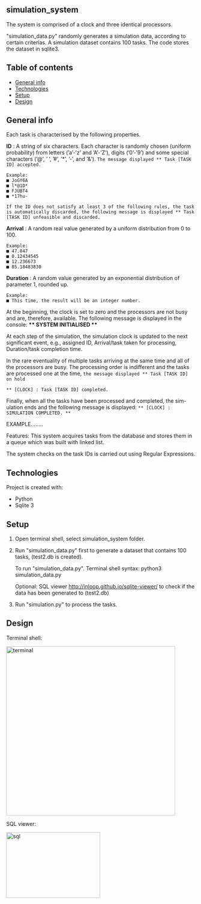 ## simulation_system

The system is comprised of a clock and three identical processors.

"simulation_data.py" randomly generates a simulation data, according to certain criterias. A simulation dataset contains 100 tasks. The code stores the dataset in sqlite3.

## Table of contents
* [General info](#general-info)
* [Technologies](#technologies)
* [Setup](#setup)
* [Design](#design)

## General info

Each task is characterised by the following properties.

<strong>ID</strong> : A string of six characters. Each character is randomly chosen (uniform probability) from letters (’a’-’z’ and ’A’-’Z’), digits (’0’-’9’) and some special characters (’@’, ’ ’, ’#’, ’*’, ’-’, and ’&’). ``The message displayed ** Task [TASK ID] accepted.``

	Example:
	■ JoGY6A
	■ l*@1D*
	■ FJUBT4 
	■ *17hu-

``If the ID does not satisfy at least 3 of the following rules, the task is automatically discarded, the following message is displayed ** Task [TASK ID] unfeasible and discarded.``

<strong>Arrival</strong> : A random real value generated by a uniform distribution from 0 to 100.

	Example:
	■ 47.847
	■ 0.12434545 
	■ 12.236673
	■ 85.18483830

<strong>Duration</strong> : A random value generated by an exponential distribution of parameter 1, rounded up.

	Example:
	■ This time, the result will be an integer number.

At the beginning, the clock is set to zero and the processors are not busy and are, therefore, available. The following message is displayed in the
console: <strong>** SYSTEM INITIALISED ** </strong>
	
At each step of the simulation, the simulation clock is updated to the next significant event, e.g., assigned ID, Arrival/task taken for processing, Duration/task completion time.

In the rare eventuality of multiple tasks arriving at the same time and all of the processors are busy. The processing order is indifferent and the tasks are processed one at the time, ``the message displayed ** Task [TASK ID] on hold``


``** [CLOCK] : Task [TASK ID] completed.``

Finally, when all the tasks have been processed and completed, the sim- ulation ends and the following message is displayed:
``** [CLOCK] : SIMULATION COMPLETED. **``

EXAMPLE........

Features:
This system acquires tasks from the database and stores them in a queue which was built with linked list.

The system checks on the task IDs is carried out using Regular Expressions.

## Technologies

Project is created with:
* Python
* Sqlite 3

## Setup 

1. Open terminal shell, select simulation_system folder.

2. Run "simulation_data.py" first to generate a dataset that contains 100 tasks, (test2.db is created).

	To run "simulation_data.py". Terminal shell syntax: python3 simulation_data.py
	
	Optional: SQL viewer <link>http://inloop.github.io/sqlite-viewer/</link> to check if the data has been generated to (test2.db)

3. Run "simulation.py" to process the tasks.

## Design

Terminal shell:

<img src="https://user-images.githubusercontent.com/47834415/97178305-34e33600-178f-11eb-9e46-5f398346c9cd.png" alt="terminal" width="450" height="450"/>

SQL viewer:

<img src="https://user-images.githubusercontent.com/47834415/97183330-8db5cd00-1795-11eb-914f-d1bba6f59776.png" alt="sql" width="250" height="175"/>
